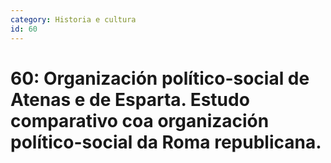 ```yaml
---
category: Historia e cultura
id: 60
---
```


# 60: Organización político-social de Atenas e de Esparta. Estudo comparativo coa organización político-social da Roma republicana.
